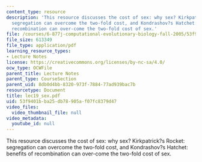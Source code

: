 ```yaml
---
content_type: resource
description: 'This resource discusses the cost of sex: why sex? Kirkpatrick?s Rocket:
  segregation can overcome the two-fold cost, and Kondrashov?s Hatchet: benefits of
  recombination can over-come the two-fold cost of sex.'
file: /courses/6-877j-computational-evolutionary-biology-fall-2005/53f9401bba25db78905af07fc8379d47_lec19_sex.pdf
file_size: 613349
file_type: application/pdf
learning_resource_types:
- Lecture Notes
license: https://creativecommons.org/licenses/by-nc-sa/4.0/
ocw_type: OCWFile
parent_title: Lecture Notes
parent_type: CourseSection
parent_uid: 8db0d4bb-8320-973f-7884-77ad939bac7b
resourcetype: Document
title: lec19_sex.pdf
uid: 53f9401b-ba25-db78-905a-f07fc8379d47
video_files:
  video_thumbnail_file: null
video_metadata:
  youtube_id: null
---
```

This resource discusses the cost of sex: why sex? Kirkpatrick?s Rocket: segregation can overcome the two-fold cost, and Kondrashov?s Hatchet: benefits of recombination can over-come the two-fold cost of sex.